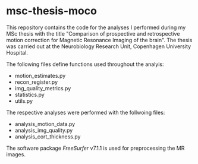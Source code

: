 # msc-thesis-moco

This repository contains the code for the analyses I performed during my MSc thesis with the title "Comparison of prospective and retrospective motion correction for Magnetic Resonance Imaging of the brain". The thesis was carried out at the Neurobiology Research Unit, Copenhagen University Hospital.

The following files define functions used throughout the analyis:

* motion_estimates.py
* recon_register.py
* img_quality_metrics.py
* statistics.py
* utils.py

The respective analyses were performed with the follwoing files:

* analysis_motion_data.py
* analysis_img_quality.py
* analysis_cort_thickness.py

The software package *FreeSurfer* v7.1.1 is used for preprocessing the MR images. 
